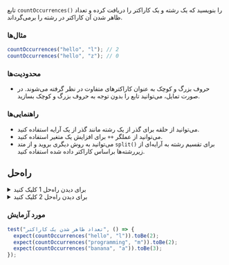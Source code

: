 تابع `countOccurrences()` را بنویسید که یک رشته و یک کاراکتر را دریافت کرده و تعداد ظاهر شدن آن کاراکتر در رشته را برمی‌گرداند.


### مثال‌ها

```js
countOccurrences("hello", "l"); // 2
countOccurrences("hello", "z"); // 0
```

### محدودیت‌ها

- حروف بزرگ و کوچک به عنوان کاراکترهای متفاوت در نظر گرفته می‌شوند. در صورت تمایل، می‌توانید تابع را بدون توجه به حروف بزرگ و کوچک بسازید.

### راهنمایی‌ها

- می‌توانید از حلقه برای گذر از یک رشته مانند گذر از یک آرایه استفاده کنید.
- می‌توانید از عملگر `++` برای افزایش یک متغیر استفاده کنید.
- می‌توانید به روش دیگری بروید و از متد `split()` برای تقسیم رشته به آرایه‌ای از زیررشته‌ها براساس کاراکتر داده شده استفاده کنید.

## راه‌حل

<details>
  <summary>برای دیدن راه‌حل 1 کلیک کنید</summary>

```JavaScript
function countOccurrences(str, char) {
  let count = 0;

  for (let i = 0; i < str.length; i++) {
    if (str[i] === char) {
      count++;
    }
  }

  return count;
}

// نسخه‌ی بی‌توجه به حروف بزرگ و کوچک
// function countOccurrences(str, char) {
//   const lowerStr = str.toLowerCase();
//   const lowerChar = char.toLowerCase();

//   let count = 0;

//   for (let i = 0; i < lowerStr.length; i++) {
//     if (lowerStr[i] === lowerChar) {
//       count++;
//     }
//   }

//   return count;
// }

```

### توضیح

- یک متغیر `count` به مقدار 0 ایجاد می‌شود.

- از طریق رشته حلقه می‌زنیم و بررسی می‌کنیم که آیا کاراکتر فعلی برابر با کاراکتری است که به دنبال آن هستیم یا نه. اگر برابر بود، متغیر `count` را افزایش می‌دهیم.

- پس از حلقه، مقدار متغیر `count` را برمی‌گردانیم.

- برای ایجاد نسخه‌ای بی‌توجه به حروف بزرگ و کوچک، می‌توانیم قبل از حلقه رشته و کاراکتر را به حروف کوچک تبدیل کنیم.

</details>

<details>
  <summary>برای دیدن راه‌حل 2 کلیک کنید</summary>

```JavaScript
const countOccurrences = (str, char) => str.split(char).length - 1;
```

### توضیح

- از متد split رشته برای تقسیم آن به آرایه‌ای از زیررشته‌ها براساس کاراکتر داده شده استفاده می‌کنیم.

- از آنجا که تقسیم رشته، کاراکتر را حذف می‌کند، آرایه حاصل شده یک عنصر کمتر از تعداد ظاهر شدن کاراکتر خواهد داشت. بنابراین، می‌توانیم ۱ را از طول آرایه کم کنیم تا تعداد ظاهر شدن را بدست آوریم.

این روش احتمالاً زیباتر است، اما در واقعیت به اندازه‌ی حلقه، کارآمد نیست. راه‌حل حلقه مستقیماً تعداد ظاهر شدن را در حین گذر از رشته شمارش می‌کند، در حالی که روش split شامل تقسیم رشته به آرایه و انجام عملیات اضافی می‌شود. تفاوت خیلی کمی وجود دارد، اما خوب است که از آن

آگاه باشیم.

</details>

### مورد آزمایش

```js
test("تعداد ظاهر شدن یک کاراکتر", () => {
  expect(countOccurrences("hello", "l")).toBe(2);
  expect(countOccurrences("programming", "m")).toBe(2);
  expect(countOccurrences("banana", "a")).toBe(3);
});
```